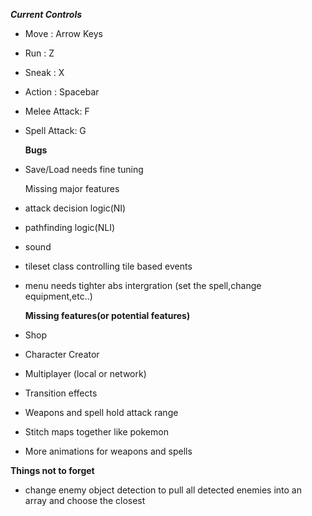   ***Current Controls***
- Move : Arrow Keys
- Run : Z
- Sneak : X
- Action : Spacebar
- Melee Attack: F
- Spell Attack: G

   **Bugs**  
 - Save/Load needs fine tuning

    Missing major features
 - attack decision logic(NI)
 - pathfinding logic(NLI)
 - sound
 - tileset class controlling tile based events
 - menu needs tighter abs intergration (set the spell,change equipment,etc..)

   **Missing features(or potential features)**
  - Shop
  - Character Creator
  - Multiplayer (local or network)
  - Transition effects
  - Weapons and spell hold attack range
  - Stitch maps together like pokemon
  - More animations for weapons and spells

  **Things not to forget**
  - change enemy object detection to pull all detected enemies into an array and choose the closest